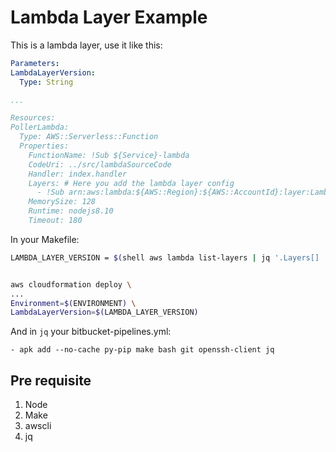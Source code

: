 # Lambda Layer Example

This is a lambda layer, use it like this:

  ```yaml
Parameters:
  LambdaLayerVersion:
    Type: String

...

Resources:
  PollerLambda:
    Type: AWS::Serverless::Function
    Properties:
      FunctionName: !Sub ${Service}-lambda
      CodeUri: ../src/lambdaSourceCode
      Handler: index.handler
      Layers: # Here you add the lambda layer config
        - !Sub arn:aws:lambda:${AWS::Region}:${AWS::AccountId}:layer:LambdaLayerExample:${LambdaLayerVersion}
      MemorySize: 128
      Runtime: nodejs8.10
      Timeout: 180
  ```

In your Makefile:

  ```bash
  LAMBDA_LAYER_VERSION = $(shell aws lambda list-layers | jq '.Layers[] | select(.LayerName == "LambdaLayer") | .LatestMatchingVersion.Version')


  aws cloudformation deploy \
  ...
  Environment=$(ENVIRONMENT) \
  LambdaLayerVersion=$(LAMBDA_LAYER_VERSION)
  ```

And in `jq` your bitbucket-pipelines.yml:

  ```
- apk add --no-cache py-pip make bash git openssh-client jq
  ```

## Pre requisite
1. Node
2. Make
3. awscli
4. jq
